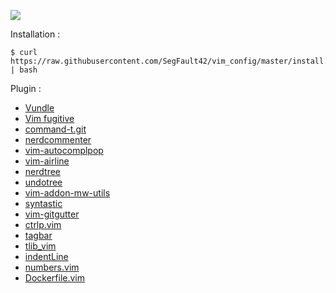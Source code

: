 ![](https://user-images.githubusercontent.com/9384676/39415422-9c7f5268-4c43-11e8-94a2-c9ee2377c696.png)

Installation :

	$ curl https://raw.githubusercontent.com/SegFault42/vim_config/master/install.sh | bash

Plugin : 
- [Vundle](https://github.com/VundleVim/Vundle.vim)
- [Vim fugitive](https://github.com/tpope/vim-fugitive)
- [command-t.git](https://github.com/command-t.git)
- [nerdcommenter](https://github.com/scrooloose/nerdcommenter)
- [vim-autocomplpop](https://github.com/othree/vim-autocomplpop)
- [vim-airline](https://github.com/vim-airline/vim-airline)
- [nerdtree](https://github.com/scrooloose/nerdtree)
-  [undotree](https://github.com/mbbill/undotree)
-  [vim-addon-mw-utils](https://github.com/MarcWeber/vim-addon-mw-utils)
-  [syntastic](https://github.com/vim-syntastic/syntastic)
-  [vim-gitgutter](https://github.com/airblade/vim-gitgutter)
-  [ctrlp.vim](https://github.com/ctrlpvim/ctrlp.vim)
- [tagbar](https://github.com/majutsushi/tagbar)
-  [tlib_vim](https://github.com/tomtom/tlib_vim)
- [indentLine](https://github.com/Yggdroot/indentLine)
- [numbers.vim](https://github.com/myusuf3/numbers.vim)
- [Dockerfile.vim](https://github.com/ekalinin/Dockerfile.vim)
